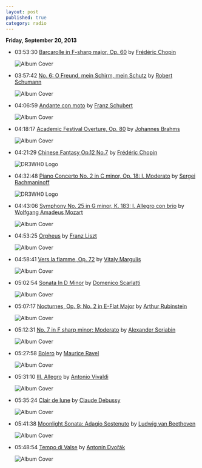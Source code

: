 ```yaml
---
layout: post
published: true
category: radio
---
```


**Friday, September 20, 2013**

*   03:53:30  [Barcarolle in F-sharp major, Op. 60](http://goo.gl/cfmPLb) by [Frédéric Chopin](http://www.last.fm/music/Frédéric+Chopin)

    ![Album Cover](http://userserve-ak.last.fm/serve/174s/80192323.png "The Complete Works (Garrick Ohlsson)")

*   03:57:42  [No. 6: O Freund, mein Schirm, mein Schutz](http://goo.gl/kQqOgf) by [Robert Schumann](http://www.last.fm/music/Robert+Schumann)

    ![Album Cover](http://userserve-ak.last.fm/serve/174s/10163575.jpg "SCHUMANN: 12 Gedichte aus 'Liebesfruhling', Op. 37 / Minnespiel, Op. 101")

*   04:06:59  [Andante con moto](http://goo.gl/sRXucT) by [Franz Schubert](http://www.last.fm/music/Franz+Schubert)

    ![Album Cover](http://userserve-ak.last.fm/serve/174s/10162381.jpg "SCHUBERT (THE BEST OF)")

*   04:18:17  [Academic Festival Overture, Op. 80](http://goo.gl/F9zFbm) by [Johannes Brahms](http://www.last.fm/music/Johannes+Brahms)

    ![Album Cover](http://userserve-ak.last.fm/serve/174s/10304251.jpg "Life and Works: BRAHMS (Siepmann)")

*   04:21:29  [Chinese Fantasy Op.12 No.7](http://goo.gl/kON3g6) by [Frédéric Chopin](http://www.last.fm/music/Frédéric+Chopin)

    ![DR3WH0 Logo](https://dl.dropboxusercontent.com/u/8239797/DR3WH0.png "DR3WH0 RadioBlog")

*   04:32:48  [Piano Concerto No. 2 in C minor, Op. 18: I. Moderato](http://goo.gl/AJcpfG) by [Sergei Rachmaninoff](http://www.last.fm/music/Sergei+Rachmaninoff)

    ![DR3WH0 Logo](https://dl.dropboxusercontent.com/u/8239797/DR3WH0.png "DR3WH0 RadioBlog")

*   04:43:06  [Symphony No. 25 in G minor, K. 183: I. Allegro con brio](http://goo.gl/TuyL2M) by [Wolfgang Amadeus Mozart](http://www.last.fm/music/Wolfgang+Amadeus+Mozart)

    ![Album Cover](http://userserve-ak.last.fm/serve/174s/10136255.jpg "MOZART: The Best of Mozart")

*   04:53:25  [Orpheus](http://goo.gl/wWsUD) by [Franz Liszt](http://www.last.fm/music/Franz+Liszt)

    ![Album Cover](http://userserve-ak.last.fm/serve/174s/59432823.jpg "Liszt Through The Ages")

*   04:58:41  [Vers la flamme, Op. 72](http://goo.gl/HPgKlu) by [Vitaly Margulis](http://www.last.fm/music/Vitaly+Margulis)

    ![Album Cover](http://userserve-ak.last.fm/serve/174s/55193675.jpg "The Most Essential Classical Music from Russia")

*   05:02:54  [Sonata In D Minor](http://goo.gl/2Tn1k5) by [Domenico Scarlatti](http://www.last.fm/music/Domenico+Scarlatti)

    ![Album Cover](http://a1.phobos.apple.com/r10/Music/10/83/60/mzi.naoniuna.170x170-75.jpg "Bizarre Or Barock")

*   05:07:17  [Nocturnes, Op. 9: No. 2 in E-Flat Major](http://goo.gl/Z6kwIL) by [Arthur Rubinstein](http://www.last.fm/music/Arthur+Rubinstein)

    ![Album Cover](http://userserve-ak.last.fm/serve/174s/50530757.jpg "Chopin: Nocturnes and Berceuse")

*   05:12:31  [No. 7 in F sharp minor: Moderato](http://goo.gl/yflVXw) by [Alexander Scriabin](http://www.last.fm/music/Alexander+Scriabin)

    ![Album Cover](http://userserve-ak.last.fm/serve/174s/10155423.jpg "SCRIABIN: Mazurkas (Complete)")

*   05:27:58  [Bolero](http://goo.gl/LofmM) by [Maurice Ravel](http://www.last.fm/music/Maurice+Ravel)

    ![Album Cover](http://userserve-ak.last.fm/serve/174s/84423705.jpg "Piano Concerto")

*   05:31:10  [III. Allegro](http://goo.gl/YAifkP) by [Antonio Vivaldi](http://www.last.fm/music/Antonio+Vivaldi)

    ![Album Cover](http://userserve-ak.last.fm/serve/174s/54956765.jpg "VIVALDI: Favourite Concertos")

*   05:35:24  [Clair de lune](http://goo.gl/tvq8v6) by [Claude Debussy](http://www.last.fm/music/Claude+Debussy)

    ![Album Cover](http://userserve-ak.last.fm/serve/174s/9570309.jpg "Klavierwerke: Clair de Lune")

*   05:41:38  [Moonlight Sonata: Adagio Sostenuto](http://goo.gl/Txja9f) by [Ludwig van Beethoven](http://www.last.fm/music/Ludwig+van+Beethoven)

    ![Album Cover](http://userserve-ak.last.fm/serve/174s/88767353.jpg "Classical Beethoven")

*   05:48:54  [Tempo di Valse](http://goo.gl/6ILizI) by [Antonín Dvořák](http://www.last.fm/music/Antonín+Dvořák)

    ![Album Cover](http://cdn.last.fm/flatness/catalogue/noimage/2/default_album_medium.png "BEST OF NAXOS 6")

